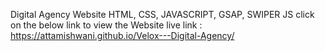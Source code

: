 Digital Agency Website
HTML, CSS, JAVASCRIPT, GSAP, SWIPER JS
click on the below link to view the Website live
link : https://attamishwani.github.io/Velox---Digital-Agency/
